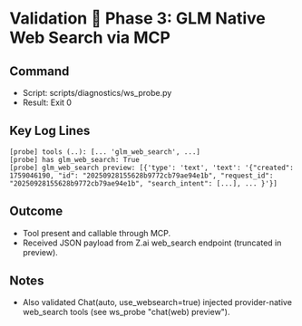 # Validation  Phase 3: GLM Native Web Search via MCP

## Command
- Script: scripts/diagnostics/ws_probe.py
- Result: Exit 0

## Key Log Lines
```
[probe] tools (..): [... 'glm_web_search', ...]
[probe] has glm_web_search: True
[probe] glm_web_search preview: [{'type': 'text', 'text': '{"created": 1759046190, "id": "20250928155628b9772cb79ae94e1b", "request_id": "20250928155628b9772cb79ae94e1b", "search_intent": [...], ... }'}]
```

## Outcome
- Tool present and callable through MCP.
- Received JSON payload from Z.ai web_search endpoint (truncated in preview).

## Notes
- Also validated Chat(auto, use_websearch=true) injected provider-native web_search tools (see ws_probe "chat(web) preview").

